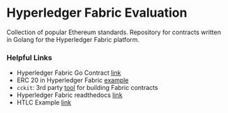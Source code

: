# Hyperledger Fabric Evaluation
Collection of popular Ethereum standards. Repository for contracts written in Golang for the Hyperledger Fabric platform.

### Helpful Links
* Hyperledger Fabric Go Contract [link](https://github.com/hyperledger/fabric-contract-api-go)
* ERC 20 in Hyperledger Fabric [example](https://medium.com/coinmonks/erc20-token-as-hyperledger-fabric-golang-chaincode-d09dfd16a339)
* `cckit`: 3rd party [tool](https://github.com/s7techlab/cckit) for building Fabric contracts
* Hyperledger Fabric readthedocs [link](https://hyperledger-fabric.readthedocs.io/en/release-2.0/)
* HTLC Example [link](https://github.com/CallanHP/hlf-htla-proof-of-concept)
